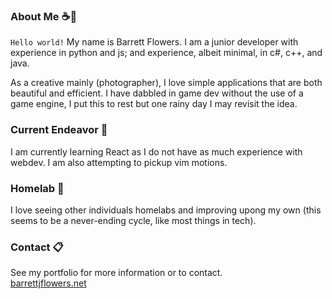 ### About Me ☕🍂

`Hello world!` My name is Barrett Flowers. I am a junior developer with experience in python and js; and experience, albeit minimal, in c#, c++, and java.

As a creative mainly (photographer), I love simple applications that are both beautiful and efficient. I have dabbled in game dev without
the use of a game engine, I put this to rest but one rainy day I may revisit the idea.

### Current Endeavor 💾

I am currently learning React as I do not have as much experience with webdev. I am also attempting to pickup vim motions.

### Homelab 🔌

I love seeing other individuals homelabs and improving upong my own (this seems to be a never-ending cycle, like most things in tech).

### Contact 📋

See my portfolio for more information or to contact.\
[barrettjflowers.net](https://barrettjflowers.net/)
